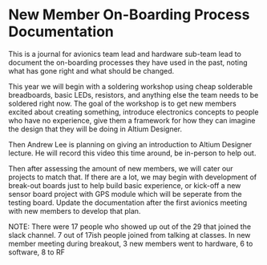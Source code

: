 # New Member On-Boarding Process Documentation

This is a journal for avionics team lead and hardware sub-team lead to document the on-boarding processes they have used in the past, noting what has gone right and what should be changed.

This year we will begin with a soldering workshop using cheap solderable breadboards, basic LEDs, resistors, and anything else the team needs to be soldered right now. The goal of the workshop is to get new members excited about creating something, introduce electronics concepts to people who have no experience, give them a framework for how they can imagine the design that they will be doing in Altium Designer.

Then Andrew Lee is planning on giving an introduction to Altium Designer lecture. He will record this video this time around, be in-person to help out.

Then after assessing the amount of new members, we will cater our projects to match that. If there are a lot, we may begin with development of break-out boards just to help build basic experience, or kick-off a new sensor board project with GPS module which will be seperate from the testing board. Update the documentation after the first avionics meeting with new members to develop that plan.

NOTE: There were 17 people who showed up out of the 29 that joined the slack channel. 7 out of 17ish people joined from talking at classes. In new member meeting during breakout, 3 new members went to hardware, 6 to software, 8 to RF
